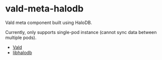 vald-meta-halodb
===

Vald meta component built using HaloDB.

Currently, only supports single-pod instance (cannot sync data between multiple pods).

- [Vald](https://github.com/vdaas/vald)
- [libhalodb](https://github.com/rinx/libhalodb)
